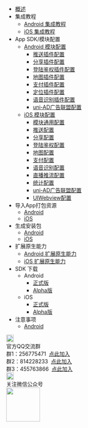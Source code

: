 * [概述](/5PlusDocs/README.md)
* 集成教程
	* [Android 集成教程](/5PlusDocs/usesdk/android.md)
	* [iOS 集成教程](/5PlusDocs/usesdk/ios.md)
* App SDK/模块配置
	* [Android 模块配置](/5PlusDocs/usemodule/android.md)
		* [推送插件配置](/5PlusDocs/usemodule/androidModuleConfig/push.md)
		* [分享插件配置](/5PlusDocs/usemodule/androidModuleConfig/share.md)
		* [登陆鉴权插件配置](/5PlusDocs/usemodule/androidModuleConfig/oauth.md)
		* [地图插件配置](/5PlusDocs/usemodule/androidModuleConfig/map.md)
		* [支付插件配置](/5PlusDocs/usemodule/androidModuleConfig/pay.md)
		* [定位插件配置](/5PlusDocs/usemodule/androidModuleConfig/geolocation.md)
		* [语音识别插件配置](/5PlusDocs/usemodule/androidModuleConfig/speech.md)
		* [uni-AD广告联盟配置](/5PlusDocs/usemodule/androidModuleConfig/uniad.md)
	* [iOS 模块配置](/5PlusDocs/usemodule/ios.md)
        * [模块通用配置](/5PlusDocs/usemodule/iOSModuleConfig/common.md)
        * [推送配置](/5PlusDocs/usemodule/iOSModuleConfig/push.md)
        * [分享配置](/5PlusDocs/usemodule/iOSModuleConfig/share.md)
        * [登陆鉴权配置](/5PlusDocs/usemodule/iOSModuleConfig/oauth.md)
        * [地图配置](/5PlusDocs/usemodule/iOSModuleConfig/map.md)
        * [支付配置](/5PlusDocs/usemodule/iOSModuleConfig/pay.md)
        * [语音识别配置](/5PlusDocs/usemodule/iOSModuleConfig/speech.md)
        * [直播推流配置](/5PlusDocs/usemodule/iOSModuleConfig/livepusher.md)
        * [统计配置](/5PlusDocs/usemodule/iOSModuleConfig/statistic.md)
        * [uni-AD广告联盟配置](/5PlusDocs/usemodule/iOSModuleConfig/uniad.md)
        * [UIWebview配置](/5PlusDocs/usemodule/iOSModuleConfig/uiwebview.md)
* 导入App打包资源
	* [Android](/5PlusDocs/importfeproject/android.md)
	* [iOS](/5PlusDocs/importfeproject/ios.md)
* 生成安装包
	* [Android](/5PlusDocs/package/android.md)
	* [iOS](/5PlusDocs/package/ios.md)
* 扩展原生能力
	* [Android 扩展原生能力](/5PlusDocs/extends/android.md)
	* [iOS 扩展原生能力](/5PlusDocs/extends/iOS.md)
* SDK 下载
	* Android
        * [正式版](/5PlusDocs/download/android.md)
        * [Alpha版](/5PlusDocs/download/android-alpha.md)
	* iOS
        * [正式版](/5PlusDocs/download/ios.md)
        * [Alpha版](/5PlusDocs/download/ios-alpha.md)
* 注意事项
	* [Android](/5PlusDocs/FAQ/android.md)
<div class="contact-box">
	<div class="contact-item">
	  <img src="//img-cdn-qiniu.dcloud.net.cn/uniapp/doc/qq@2x.png" width="20" height="20"/>
	  <div class="contact-smg">
	     <div>官方QQ交流群</div>
	  <div>群1：256775471 &nbsp;<a target="_blank" href="//shang.qq.com/wpa/qunwpa?idkey=e9a0a98c947bf555cf61cae9c63263561b7424924e0dbb9acb6e8c7c02a8054e">点此加入</a></div>
	  <div>群2：814228233 &nbsp;<a target="_blank" href="//shang.qq.com/wpa/qunwpa?idkey=84e520e837b7343e9c3eaf2dc1f298efd88d8275a523a63be391ac11eefa6a77">点此加入</a></div>
	  <div>群3：455763866 &nbsp;<a target="_blank" href="//shang.qq.com/wpa/qunwpa?idkey=415e1f1f37db61d842027054917b5b4110b26908463e0689334ec9afacabf01c">点此加入</a></div>
	  </div>
	</div>
  <div class="contact-item">
  	<img src="//img-cdn-qiniu.dcloud.net.cn/uniapp/doc/weixin@2x.png" width="20" height="20"/>
  	<div class="contact-smg">
  		<div>关注微信公众号</div>
  		<img src="https://img-cdn-qiniu.dcloud.net.cn/uniapp/doc/weixin.jpg" width="90" height="90"/>
  	</div>
  </div>
</div>
